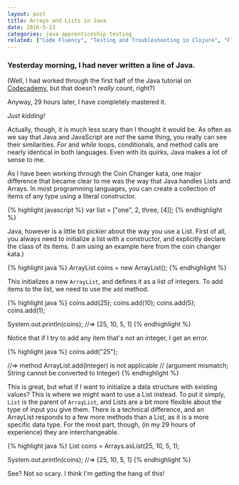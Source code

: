 ```yaml
---
layout: post
title: Arrays and Lists in Java
date: 2016-5-13
categories: java apprenticeship testing
related: ["Code Fluency", "Testing and Troubleshooting in Clojure", "Flexible Testing with Speclj"]
---
```


### Yesterday morning, I had never written a line of Java.

(Well, I had worked through the first half of the Java tutorial on [Codecademy](http://codecademy.com), but that doesn't *really* count, right?)

Anyway, 29 hours later, I have completely mastered it.

*Just kidding!*

Actually, though, it is much less scary than I thought it would be. As often as we say that Java and JavaScript are *not* the same thing, you really can see their similarities. *For* and *while* loops, conditionals, and method calls are nearly identical in both languages. Even with its quirks, Java makes a lot of sense to me.

As I have been working through the Coin Changer kata, one major difference that became clear to me was the way that Java handles Lists and Arrays. In most programming languages, you can create a collection of items of any type using a literal constructor.

{% highlight javascript %}
var list = ["one", 2, three, [4]];
{% endhighlight %}

Java, however is a little bit pickier about the way you use a List. First of all, you always need to initialize a list with a constructor, and explicitly declare the class of its items. (I am using an example here from the coin changer kata.)

{% highlight java %}
ArrayList<Integer> coins = new ArrayList<Integer>();
{% endhighlight %}

This initializes a new `ArrayList`, and defines it as a list of integers. To add items to the list, we need to use the `add` method.

{% highlight java %}
coins.add(25);
coins.add(10);
coins.add(5);
coins.add(1);

System.out.println(coins);
//=> [25, 10, 5, 1]
{% endhighlight %}

Notice that if I try to add any item that's not an integer, I get an error.

{% highlight java %}
coins.add("25");

//=> method ArrayList.add(Integer) is not applicable
//      (argument mismatch; String cannot be converted to Integer)
{% endhighlight %}

This is great, but what if I want to initialize a data structure with existing values? This is where we might want to use a List instead. To put it simply, `List` is the parent of `ArrayList`, and Lists are a bit more flexible about the type of input you give them. There is a technical difference, and an ArrayList responds to a few more methods than a List, as it is a more specific data type. For the most part, though, (in my 29 hours of experience) they are interchangeable.

{% highlight java %}
List<Integer> coins = Arrays.asList(25, 10, 5, 1);

System.out.println(coins);
//=> [25, 10, 5, 1]
{% endhighlight %}

See? Not so scary. I think I'm getting the hang of this!
